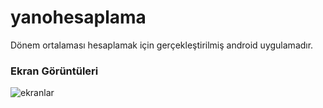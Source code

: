 # yanohesaplama
Dönem ortalaması hesaplamak için gerçekleştirilmiş android uygulamadır.
### Ekran Görüntüleri
![ekranlar](https://user-images.githubusercontent.com/13600735/27330045-8f4eff0a-55c0-11e7-84c0-54c248636756.png)


